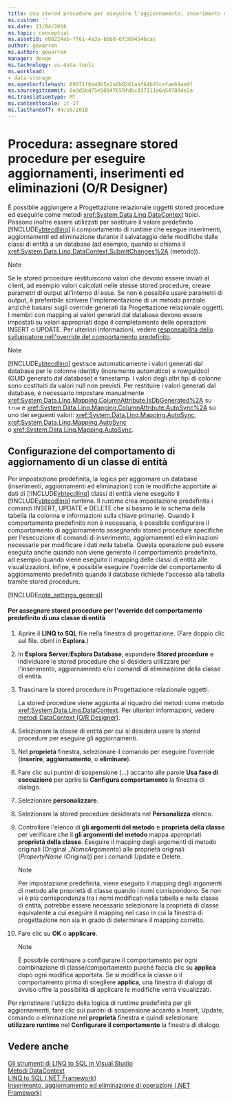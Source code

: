 ```yaml
---
title: Usa stored procedure per eseguire l'aggiornamento, inserimento ed eliminazione in Linq to SQL O/R Designer | Documenti Microsoft
ms.custom: ''
ms.date: 11/04/2016
ms.topic: conceptual
ms.assetid: e88224ab-ff61-4a3a-b6b8-6f3694546cac
author: gewarren
ms.author: gewarren
manager: douge
ms.technology: vs-data-tools
ms.workload:
- data-storage
ms.openlocfilehash: 69071f0a49b5e2a8b0261aaf64b97cefaeb9aa9f
ms.sourcegitcommit: 6a9d5bd75e50947659fd6c837111a6a547884e2a
ms.translationtype: MT
ms.contentlocale: it-IT
ms.lasthandoff: 04/16/2018
---
```

# <a name="how-to-assign-stored-procedures-to-perform-updates-inserts-and-deletes-or-designer"></a>Procedura: assegnare stored procedure per eseguire aggiornamenti, inserimenti ed eliminazioni (O/R Designer)
È possibile aggiungere a Progettazione relazionale oggetti stored procedure ed eseguirle come metodi <xref:System.Data.Linq.DataContext> tipici. Possono inoltre essere utilizzati per sostituire il valore predefinito [!INCLUDE[vbtecdlinq](../data-tools/includes/vbtecdlinq_md.md)] il comportamento di runtime che esegue inserimenti, aggiornamenti ed eliminazione durante il salvataggio delle modifiche dalle classi di entità a un database (ad esempio, quando si chiama il <xref:System.Data.Linq.DataContext.SubmitChanges%2A> (metodo)).  
  
> [!NOTE]
>  Se le stored procedure restituiscono valori che devono essere inviati al client, ad esempio valori calcolati nelle stesse stored procedure, creare parametri di output all'interno di esse. Se non è possibile usare parametri di output, è preferibile scrivere l'implementazione di un metodo parziale anziché basarsi sugli override generati da Progettazione relazionale oggetti. I membri con mapping ai valori generati dal database devono essere impostati su valori appropriati dopo il completamento delle operazioni INSERT o UPDATE. Per ulteriori informazioni, vedere [responsabilità dello sviluppatore nell'override del comportamento predefinito](/dotnet/framework/data/adonet/sql/linq/responsibilities-of-the-developer-in-overriding-default-behavior).  
  
> [!NOTE]
>  [!INCLUDE[vbtecdlinq](../data-tools/includes/vbtecdlinq_md.md)] gestisce automaticamente i valori generati dal database per le colonne identity (incremento automatico) e rowguidcol (GUID generato dal database) e timestamp. I valori degli altri tipi di colonne sono costituiti da valori null non previsti. Per restituire i valori generati dal database, è necessario impostare manualmente <xref:System.Data.Linq.Mapping.ColumnAttribute.IsDbGenerated%2A> su `true` e <xref:System.Data.Linq.Mapping.ColumnAttribute.AutoSync%2A> su uno dei seguenti valori: <xref:System.Data.Linq.Mapping.AutoSync>, <xref:System.Data.Linq.Mapping.AutoSync> o <xref:System.Data.Linq.Mapping.AutoSync>.  
  
## <a name="configuring-the-update-behavior-of-an-entity-class"></a>Configurazione del comportamento di aggiornamento di un classe di entità  
 Per impostazione predefinita, la logica per aggiornare un database (inserimenti, aggiornamenti ed eliminazioni) con le modifiche apportate ai dati di [!INCLUDE[vbtecdlinq](../data-tools/includes/vbtecdlinq_md.md)] classi di entità viene eseguito il [!INCLUDE[vbtecdlinq](../data-tools/includes/vbtecdlinq_md.md)] runtime. Il runtime crea impostazione predefinita i comandi INSERT, UPDATE e DELETE che si basano le lo schema della tabella (la colonna e informazioni sulla chiave primarie). Quando il comportamento predefinito non è necessaria, è possibile configurare il comportamento di aggiornamento assegnando stored procedure specifiche per l'esecuzione di comandi di inserimento, aggiornamenti ed eliminazioni necessarie per modificare i dati nella tabella. Questa operazione può essere eseguita anche quando non viene generato il comportamento predefinito, ad esempio quando viene eseguito il mapping delle classi di entità alle visualizzazioni. Infine, è possibile eseguire l'override del comportamento di aggiornamento predefinito quando il database richiede l'accesso alla tabella tramite stored procedure.  
  
[!INCLUDE[note_settings_general](../data-tools/includes/note_settings_general_md.md)]  
  
#### <a name="to-assign-stored-procedures-to-override-the-default-behavior-of-an-entity-class"></a>Per assegnare stored procedure per l'override del comportamento predefinito di una classe di entità  
  
1.  Aprire il **LINQ to SQL** file nella finestra di progettazione. (Fare doppio clic sul file. dbml in **Esplora**.)  
  
2.  In **Esplora Server**/**Esplora Database**, espandere **Stored procedure** e individuare le stored procedure che si desidera utilizzare per l'inserimento, aggiornamento e/o i comandi di eliminazione della classe di entità.  
  
3.  Trascinare la stored procedure in Progettazione relazionale oggetti.  
  
     La stored procedure viene aggiunta al riquadro dei metodi come metodo <xref:System.Data.Linq.DataContext>. Per ulteriori informazioni, vedere [metodi DataContext (O/R Designer)](../data-tools/datacontext-methods-o-r-designer.md).  
  
4.  Selezionare la classe di entità per cui si desidera usare la stored procedure per eseguire gli aggiornamenti.  
  
5.  Nel **proprietà** finestra, selezionare il comando per eseguire l'override (**inserire**, **aggiornamento**, o **eliminare**).  
  
6.  Fare clic sui puntini di sospensione (...) accanto alle parole **Usa fase di esecuzione** per aprire la **Configura comportamento** la finestra di dialogo.  
  
7.  Selezionare **personalizzare**.  
  
8.  Selezionare la stored procedure desiderata nel **Personalizza** elenco.  
  
9. Controllare l'elenco di **gli argomenti del metodo** e **proprietà della classe** per verificare che il **gli argomenti del metodo** mappa appropriati **proprietà della classe**. Eseguire il mapping degli argomenti di metodo originali (Original _*NomeArgomento*) alle proprietà originali (*PropertyName* (Original)) per i comandi Update e Delete.  
  
    > [!NOTE]
    >  Per impostazione predefinita, viene eseguito il mapping degli argomenti di metodo alle proprietà di classe quando i nomi corrispondono. Se non vi è più corrispondenza tra i nomi modificati nella tabella e nella classe di entità, potrebbe essere necessario selezionare la proprietà di classe equivalente a cui eseguire il mapping nel caso in cui la finestra di progettazione non sia in grado di determinare il mapping corretto.  
  
10. Fare clic su **OK** o **applicare**.  
  
    > [!NOTE]
    >  È possibile continuare a configurare il comportamento per ogni combinazione di classe/comportamento purché faccia clic su **applica** dopo ogni modifica apportata. Se si modifica la classe o il comportamento prima di scegliere **applica**, una finestra di dialogo di avviso offre la possibilità di applicare le modifiche verrà visualizzati.  
  
Per ripristinare l'utilizzo della logica di runtime predefinita per gli aggiornamenti, fare clic sui puntini di sospensione accanto a Insert, Update, comando o eliminazione nel **proprietà** finestra e quindi selezionare **utilizzare runtime** nel  **Configurare il comportamento** la finestra di dialogo.  
  
## <a name="see-also"></a>Vedere anche
[Gli strumenti di LINQ to SQL in Visual Studio](../data-tools/linq-to-sql-tools-in-visual-studio2.md)   
[Metodi DataContext](../data-tools/datacontext-methods-o-r-designer.md)   
[LINQ to SQL (.NET Framework)](/dotnet/framework/data/adonet/sql/linq/index)   
[Inserimento, aggiornamento ed eliminazione di operazioni (.NET Framework)](/dotnet/framework/data/adonet/sql/linq/insert-update-and-delete-operations)